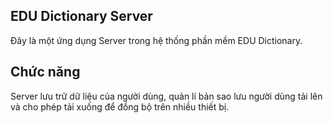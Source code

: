 ## EDU Dictionary Server

Đây là một ứng dụng Server trong hệ thống phần mềm EDU Dictionary.

## Chức năng

Server lưu trữ dữ liệu của người dùng, quản lí bản sao lưu người dùng tải lên và cho phép tải xuống để đồng bộ trên nhiều thiết bị.
